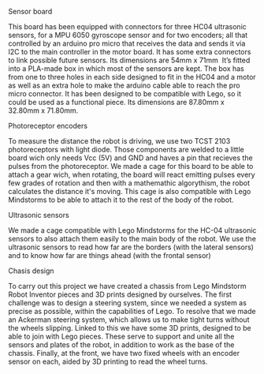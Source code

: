 Sensor board

This board has been equipped with connectors for three HC04 ultrasonic sensors, for a MPU 6050 gyroscope sensor and for two encoders; all that controlled by an arduino pro micro that receives the data and sends it via I2C to the main controller in the motor board. It has some extra connectors to link possible future sensors. Its dimensions are 54mm x 71mm 
It’s fitted into a PLA-made box in which most of the sensors are kept. The box has from one to three holes in each side designed to fit in the HC04 and a motor as well as an extra hole to make the arduino cable able to reach the pro micro connector. It has been designed to be compatible with Lego, so it could be used as a functional piece. Its dimensions are 87.80mm x 32.80mm x 71.80mm.

Photoreceptor encoders

To measure the distance the robot is driving, we use two TCST 2103 photoreceptors with light diode. Those components are welded to a little board wich only needs Vcc (5V) and GND and haves a pin that recieves the pulses from the photoreceptor. We made a cage for this board to be able to attach a gear wich, when rotating, the board will react emitting pulses every few grades of rotation and then with a mathemathic algorythism, the robot calculates the distance it's moving. This cage is also compatible with Lego Mindstorms to be able to attach it to the rest of the body of the robot.

Ultrasonic sensors

We made a cage compatible with Lego Mindstorms for the HC-04 ultrasonic sensors to also attach them easily to the main body of the robot. We use the ultrasonic sensors to read how far are the borders (with the lateral sensors) and to know how far are things ahead (with the frontal sensor) 

Chasis design

To carry out this project we have created a chassis from Lego Mindstorm Robot Inventor pieces and 3D prints designed by ourselves.
The first challenge was to design a steering system, since we needed a system as precise as possible, within the capabilities of Lego. To resolve that we made an Ackerman steering system, which allows us to make tight turns without the wheels slipping. Linked to this we have some 3D prints, designed to be able to join with Lego pieces. These serve to support and unite all the sensors and plates of the robot, in addition to work as the base of the chassis. Finally, at the front, we have two fixed wheels with an encoder sensor on each, aided by 3D printing to read the wheel turns.

